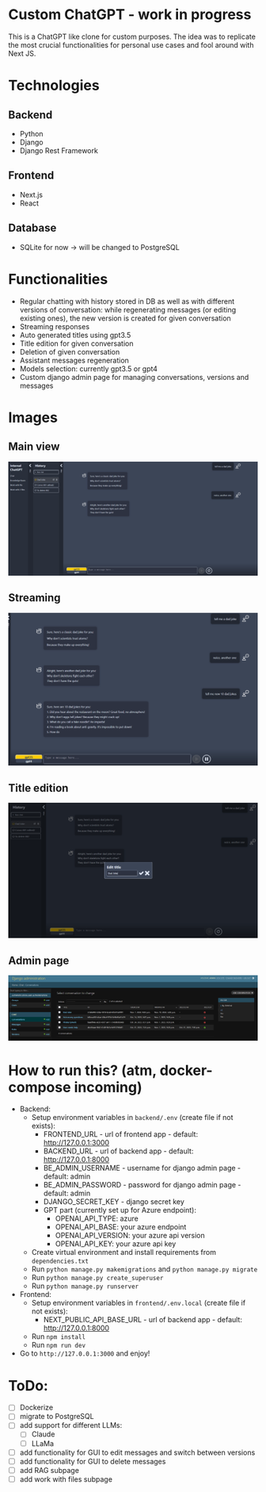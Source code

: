 # Custom ChatGPT - work in progress

This is a ChatGPT like clone for custom purposes. The idea was to replicate the most crucial functionalities for personal use cases and fool around with Next JS.

# Technologies

## Backend
- Python
- Django
- Django Rest Framework

## Frontend
- Next.js
- React

## Database
- SQLite for now -> will be changed to PostgreSQL

# Functionalities

- Regular chatting with history stored in DB as well as with different versions of conversation: while regenerating messages (or editing existing ones), the new version is created for given conversation
- Streaming responses
- Auto generated titles using gpt3.5
- Title edition for given conversation
- Deletion of given conversation
- Assistant messages regeneration
- Models selection: currently gpt3.5 or gpt4
- Custom django admin page for managing conversations, versions and messages

# Images
## Main view
![main window](images/main_chat.png)
## Streaming
![streaming](images/streaming.png)
## Title edition
![title edition](images/edit_chat.png)
## Admin page
![admin page](images/admin.png)

# How to run this? (atm, docker-compose incoming)
- Backend:
  - Setup environment variables in `backend/.env` (create file if not exists):
    - FRONTEND_URL - url of frontend app - default: http://127.0.0.1:3000
    - BACKEND_URL - url of backend app - default: http://127.0.0.1:8000
    - BE_ADMIN_USERNAME - username for django admin page - default: admin
    - BE_ADMIN_PASSWORD - password for django admin page - default: admin
    - DJANGO_SECRET_KEY - django secret key
    - GPT part (currently set up for Azure endpoint):
      - OPENAI_API_TYPE: azure
      - OPENAI_API_BASE: your azure endpoint
      - OPENAI_API_VERSION: your azure api version
      - OPENAI_API_KEY: your azure api key
  - Create virtual environment and install requirements from `dependencies.txt`
  - Run `python manage.py makemigrations` and `python manage.py migrate`
  - Run `python manage.py create_superuser`
  - Run `python manage.py runserver`
- Frontend:
  - Setup environment variables in `frontend/.env.local` (create file if not exists):
    - NEXT_PUBLIC_API_BASE_URL - url of backend app - default: http://127.0.0.1:8000
  - Run `npm install`
  - Run `npm run dev`
- Go to `http://127.0.0.1:3000` and enjoy!

# ToDo:
- [ ] Dockerize
- [ ] migrate to PostgreSQL
- [ ] add support for different LLMs:
  - [ ] Claude
  - [ ] LLaMa
- [ ] add functionality for GUI to edit messages and switch between versions
- [ ] add functionality for GUI to delete messages
- [ ] add RAG subpage
- [ ] add work with files subpage
